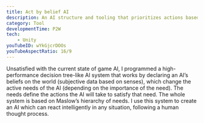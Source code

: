 ```yaml
---
title: Act by belief AI
description: An AI structure and tooling that prioritizes actions based on an agent's beliefs of the world.
category: Tool
developmentTime: P2W
tech:
    - Unity
youTubeID: wYkGjcrDOOs
youTubeAspectRatio: 16/9
---
```


Unsatisfied with the current state of game AI, I programmed a high-performance decision tree-like AI system that works by declaring an AI’s beliefs on the world (subjective data based on senses), which change the active needs of the AI (depending on the importance of the need). The needs define the actions the AI will take to satisfy that need. The whole system is based on Maslow’s hierarchy of needs. I use this system to create an AI which can react intelligently in any situation, following a human thought process.
